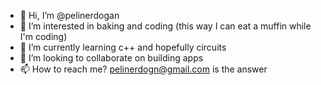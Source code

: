 - 👋 Hi, I’m @pelinerdogan
- 👀 I’m interested in baking and coding (this way I can eat a muffin while I'm coding)
- 🌱 I’m currently learning c++ and hopefully circuits
- 💞️ I’m looking to collaborate on building apps
- 📫 How to reach me? pelinerdogn@gmail.com is the answer

<!---
pelinerdogan/pelinerdogan is a ✨ special ✨ repository because its `README.md` (this file) appears on your GitHub profile.
You can click the Preview link to take a look at your changes.
--->

